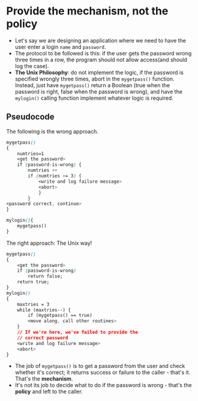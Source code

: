 # Provide the mechanism, not the policy

- Let's say we are designing an application where we need to have the user enter a login `name` and `password`.
- The protocol to be followed is this: if the user gets the password wrong three times in a row, the program should not allow access(and should log the case).
- **The Unix Philosophy**: do not implement the logic, if the password is specified wrongly three times, abort in the `mygetpass()` function. Instead, just have `mygetpass()` return a Boolean (true when the password is right, false when the password is wrong), and have the `mylogin()` calling function implement whatever logic is required.

## Pseudocode

The following is the wrong approach.

```css
mygetpass()
{
	numtries=1
	<get the password>
	if (password-is-wrong) {
		numtries ++
		if (numtries >= 3) {
			<write and log failure message>
			<abort>
			}
		}
<password correct, continue>
}

mylogin(){
    mygetpass()
}
```

The right approach: The Unix way!

```css
mygetpass()
{
	<get the password>
	if (password-is-wrong)
		return false;
	return true;
}
mylogin()
{
	maxtries = 3
	while (maxtries--) {
		if (mygetpass() == true)
		<move along, call other routines>
	}
	// If we're here, we've failed to provide the
	// correct password
	<write and log failure message>
	<abort>
}
```

- The job of `mygetpass()` is to get a password from the user and check whether it's correct; it returns success or failure to the caller - that's it. That's the **mechanism**.
- It's not its job to decide what to do if the password is wrong - that's the **policy** and left to the caller.
